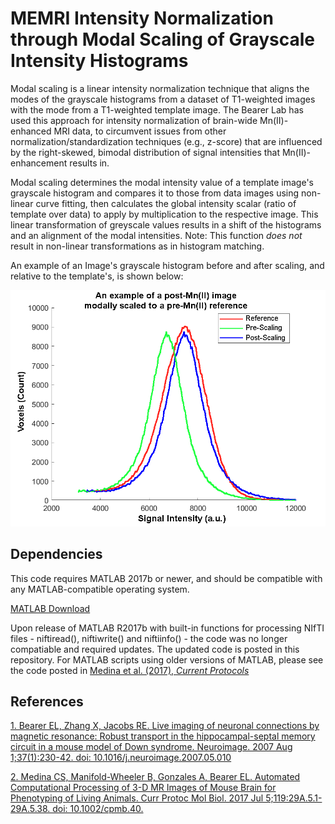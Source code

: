 # MEMRI Intensity Normalization through Modal Scaling of Grayscale Intensity Histograms 

Modal scaling is a linear intensity normalization technique that aligns the modes of the grayscale histograms from a dataset of T1-weighted images with the mode from a T1-weighted template image. The Bearer Lab has used this approach for intensity normalization of brain-wide Mn(II)-enhanced MRI data, to circumvent issues from other normalization/standardization techniques (e.g., z-score) that are influenced by the right-skewed, bimodal distribution of signal intensities that Mn(II)-enhancement results in. 

Modal scaling determines the modal intensity value of a template image's grayscale histogram and compares it to those from data images using non-linear curve fitting, then calculates the global intensity scalar (ratio of template over data) to apply by multiplication to the respective image. This linear transformation of greyscale values results in a shift of the histograms and an alignment of the modal intensities. Note: This function _does not_ result in non-linear transformations as in histogram matching. 

An example of an Image's grayscale histogram before and after scaling, and relative to the template's, is shown below:

![Example](ModalScalingExample.png)

## Dependencies

This code requires MATLAB 2017b or newer, and should be compatible with any MATLAB-compatible operating system. 

[MATLAB Download](https://www.mathworks.com/downloads/)

Upon release of MATLAB R2017b with built-in functions for processing NIfTI files - niftiread(), niftiwrite() and niftiinfo() - the code was no longer compatiable and required updates. The updated code is posted in this repository. For MATLAB scripts using older versions of MATLAB, please see the code posted in [Medina et al. (2017), _Current Protocols_](https://doi.org/10.1002/cpmb.40)


## References

[1. Bearer EL, Zhang X, Jacobs RE. Live imaging of neuronal connections by magnetic resonance: Robust transport in the hippocampal-septal memory circuit in a mouse model of Down syndrome. Neuroimage. 2007 Aug 1;37(1):230-42. doi: 10.1016/j.neuroimage.2007.05.010](https://pmc.ncbi.nlm.nih.gov/articles/PMC2074885/)

[2. Medina CS, Manifold-Wheeler B, Gonzales A, Bearer EL. Automated Computational Processing of 3-D MR Images of Mouse Brain for Phenotyping of Living Animals. Curr Protoc Mol Biol. 2017 Jul 5;119:29A.5.1-29A.5.38. doi: 10.1002/cpmb.40.](https://pmc.ncbi.nlm.nih.gov/articles/PMC6195809/)

